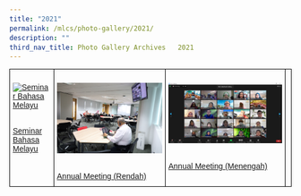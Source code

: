 ```yaml
---
title: "2021"
permalink: /mlcs/photo-gallery/2021/
description: ""
third_nav_title: Photo Gallery Archives   2021
---
```

<style type="text/css">
.tg  {border-collapse:collapse;border-spacing:0;}
.tg td{border-color:black;border-style:solid;border-width:1px;font-family:Arial, sans-serif;font-size:14px;
  overflow:hidden;padding:10px 5px;word-break:normal;}
.tg th{border-color:black;border-style:solid;border-width:1px;font-family:Arial, sans-serif;font-size:14px;
  font-weight:normal;overflow:hidden;padding:10px 5px;word-break:normal;}
.tg .tg-0lax{text-align:left;vertical-align:top}
</style>
<table class="tg">
<thead>
  <tr>
    <td class="tg-0lax"><p><a href="/mlcs/photo-gallery/2021/ml-seminar"><img src="/images/219.jpeg" alt="Seminar Bahasa Melayu"></a></p><br><a href="/mlcs/photo-gallery/2021/ml-seminar">
Seminar Bahasa Melayu</a></td>
    <td class="tg-0lax"><p><a href="/mlcs/photo-gallery/2021/annual-meeting-rendah"><img src="/images/img_0833.jpeg" alt="Annual Meeting (Rendah)"></a></p><br><a href="/mlcs/photo-gallery/2021/annual-meeting-rendah">Annual Meeting (Rendah)
</a></td>
    <td class="tg-0lax"><p><a href="/mlcs/photo-gallery/2021/annual-meeting-menengah"><img src="/images/2%20.png" alt="Annual Meeting (Menengah)"></a></p><br><a href="/mlcs/photo-gallery/2021/annual-meeting-menengah">Annual Meeting (Menengah)</a></td>
		    <td class="tg-0lax"></td>
			</tr>
</thead>
</table>